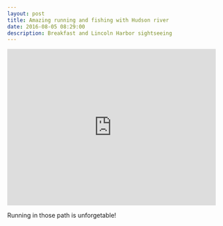 ```yaml
---
layout: post
title: Amazing running and fishing with Hudson river 
date: 2016-08-05 08:29:00
description: Breakfast and Lincoln Harbor sightseeing
---
```


<iframe width="480" height="360" src="http://www.youtube.com/embed/dopACcDQHMc" frameborder="0"> </iframe>

Running in those path is unforgetable!
